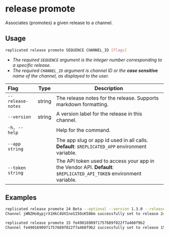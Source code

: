 # release promote

Associates (promotes) a given release to a channel.

## Usage
```bash
replicated release promote SEQUENCE CHANNEL_ID [Flags]
```

* _The required `SEQUENCE` argument is the integer number corresponding to a specific release._
* _The required `CHANNEL_ID` argument is channel ID or the **case sensitive** name of the channel, as displayed to the user._

| Flag                 | Type | Description |
|:----------------------|------|-------------|
| `--release-notes` | string |  The release notes for the release. Supports markdown formatting.|
| `--version` | string |       A version label for the release in this channel. |
| `-h, --help`   |  |          Help for the command. |
| `--app string` | |   The app slug or app id used in all calls. **Default**: `$REPLICATED_APP` environment variable. |
| `--token string` | |  The API token used to access your app in the Vendor API. **Default**: `$REPLICATED_API_TOKEN` environment variable. |

## Examples
```bash
replicated release promote 24 Beta --optional --version 1.3.0 --release-notes "Optional Beta release for feature X"
Channel jWNZHo8ypjrX1HkC4UXInoSI5OsK586m successfully set to release 24
```

```bash
replicated release promote 15 fe4901690971757689f022f7a460f9b2
Channel fe4901690971757689f022f7a460f9b2 successfully set to release 15
